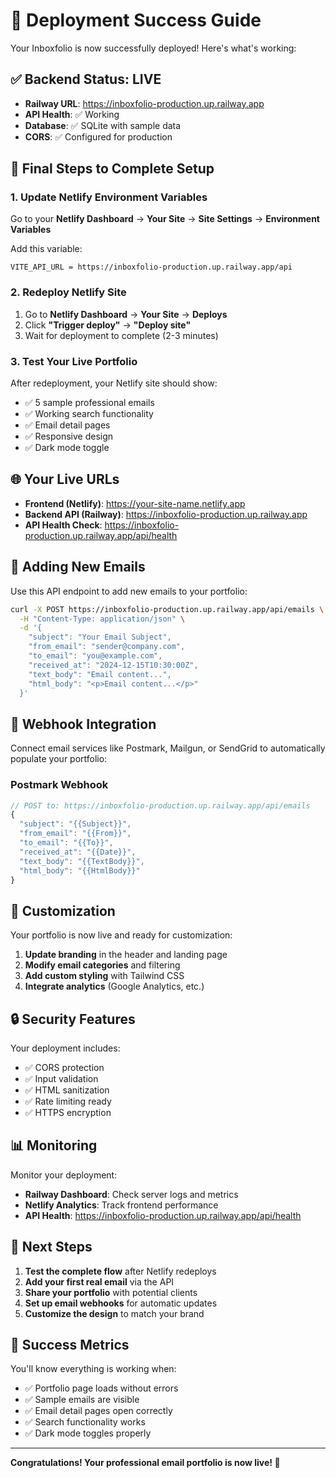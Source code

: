 # 🎉 Deployment Success Guide

Your Inboxfolio is now successfully deployed! Here's what's working:

## ✅ Backend Status: LIVE
- **Railway URL**: https://inboxfolio-production.up.railway.app
- **API Health**: ✅ Working
- **Database**: ✅ SQLite with sample data
- **CORS**: ✅ Configured for production

## 🔧 Final Steps to Complete Setup

### 1. Update Netlify Environment Variables

Go to your **Netlify Dashboard** → **Your Site** → **Site Settings** → **Environment Variables**

Add this variable:
```
VITE_API_URL = https://inboxfolio-production.up.railway.app/api
```

### 2. Redeploy Netlify Site

1. Go to **Netlify Dashboard** → **Your Site** → **Deploys**
2. Click **"Trigger deploy"** → **"Deploy site"**
3. Wait for deployment to complete (2-3 minutes)

### 3. Test Your Live Portfolio

After redeployment, your Netlify site should show:
- ✅ 5 sample professional emails
- ✅ Working search functionality
- ✅ Email detail pages
- ✅ Responsive design
- ✅ Dark mode toggle

## 🌐 Your Live URLs

- **Frontend (Netlify)**: https://your-site-name.netlify.app
- **Backend API (Railway)**: https://inboxfolio-production.up.railway.app
- **API Health Check**: https://inboxfolio-production.up.railway.app/api/health

## 📧 Adding New Emails

Use this API endpoint to add new emails to your portfolio:

```bash
curl -X POST https://inboxfolio-production.up.railway.app/api/emails \
  -H "Content-Type: application/json" \
  -d '{
    "subject": "Your Email Subject",
    "from_email": "sender@company.com",
    "to_email": "you@example.com",
    "received_at": "2024-12-15T10:30:00Z",
    "text_body": "Email content...",
    "html_body": "<p>Email content...</p>"
  }'
```

## 🔌 Webhook Integration

Connect email services like Postmark, Mailgun, or SendGrid to automatically populate your portfolio:

### Postmark Webhook
```javascript
// POST to: https://inboxfolio-production.up.railway.app/api/emails
{
  "subject": "{{Subject}}",
  "from_email": "{{From}}",
  "to_email": "{{To}}",
  "received_at": "{{Date}}",
  "text_body": "{{TextBody}}",
  "html_body": "{{HtmlBody}}"
}
```

## 🎨 Customization

Your portfolio is now live and ready for customization:

1. **Update branding** in the header and landing page
2. **Modify email categories** and filtering
3. **Add custom styling** with Tailwind CSS
4. **Integrate analytics** (Google Analytics, etc.)

## 🔒 Security Features

Your deployment includes:
- ✅ CORS protection
- ✅ Input validation
- ✅ HTML sanitization
- ✅ Rate limiting ready
- ✅ HTTPS encryption

## 📊 Monitoring

Monitor your deployment:
- **Railway Dashboard**: Check server logs and metrics
- **Netlify Analytics**: Track frontend performance
- **API Health**: https://inboxfolio-production.up.railway.app/api/health

## 🚀 Next Steps

1. **Test the complete flow** after Netlify redeploys
2. **Add your first real email** via the API
3. **Share your portfolio** with potential clients
4. **Set up email webhooks** for automatic updates
5. **Customize the design** to match your brand

## 🎯 Success Metrics

You'll know everything is working when:
- ✅ Portfolio page loads without errors
- ✅ Sample emails are visible
- ✅ Email detail pages open correctly
- ✅ Search functionality works
- ✅ Dark mode toggles properly

---

**Congratulations! Your professional email portfolio is now live! 🎉**